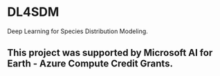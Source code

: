 # DL4SDM
Deep Learning for Species Distribution Modeling.
## This project was supported by Microsoft AI for Earth - Azure Compute Credit Grants.
